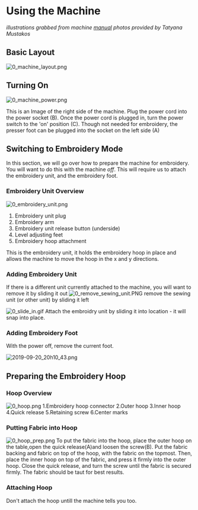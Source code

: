# Using the Machine
_illustrations grabbed from machine [manual](Manual.pdf)_
_photos provided by Tatyana Mustakos_
## Basic Layout
![0_machine_layout.png](.\images\0_machine_layout.png)


## Turning On
![0_machine_power.png](.\images\0_machine_power.png)

This is an Image of the right side of the machine. Plug the power cord into the power socket (B). Once the power cord is plugged in, turn the power switch to the 'on' position (C). Though not needed for embroidery, the presser foot can be plugged into the socket on the left side (A)

## Switching to Embroidery Mode
In this section, we will go over how to prepare the machine for embroidery. You will want to do this with the machine _off_. This will require us to attach the embroidery unit, and the embroidery foot.

### Embroidery Unit Overview
![0_embroidery_unit.png](.\images\0_embroidery_unit.png)
1. Embroidery unit plug
2. Embroidery arm
3. Embroidery unit release button (underside)
4. Level adjusting feet
5. Embroidery hoop attachment

This is the embroidery unit, it holds the embroidery hoop in place and allows the machine to move the hoop in the x and y directions.

### Adding Embroidery Unit
If there is a different unit currently attached to the machine, you will want to remove it by sliding it out
![0_remove_sewing_unit.PNG](.\images\0_remove_sewing_unit.PNG)
remove the sewing unit (or other unit) by sliding it left

![0_slide_in.gif](.\images\0_slide_in.gif)
Attach the embroidry unit by sliding it into location - it will snap into place.

### Adding Embroidery Foot
With the power off, remove the current foot.

![2019-09-20_20h10_43.png](C:\Users\Haha\Pictures\Screenpresso\2019-09-20_20h10_43.png)


## Preparing the Embroidery Hoop
### Hoop Overview
![0_hoop.png](.\images\0_hoop.png)
1.Embroidery hoop connector
2.Outer hoop
3.Inner hoop
4.Quick release
5.Retaining screw
6.Center marks

### Putting Fabric into Hoop

![0_hoop_prep.png](.\images\0_hoop_prep.png)
To put the fabric into the hoop, place the outer hoop on the table,open the quick release(A)and loosen the screw(B). Put the fabric backing and fabric on top of the hoop, with the fabric on the topmost. Then, place the inner hoop on top of the fabric, and press it firmly into the outer hoop. Close the quick release, and turn the screw until the fabric is secured firmly. The fabric should be taut for best results.

### Attaching Hoop 
Don't attach the hoop untill the machine tells you too.
